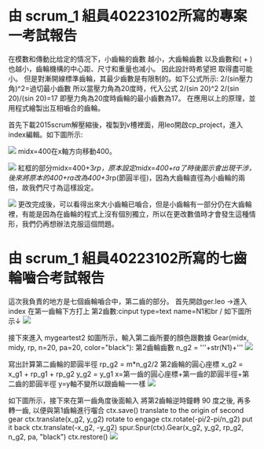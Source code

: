 # 由 scrum_1 組員40223102所寫的專案一考試報告
在模數和傳動比给定的情况下，小齒輪的齒數 越小，大齒輪齒數 以及齒數和( + )也越小，齒輪機構的中心距、尺寸和重量也减小。
因此設計時希望把 取得盡可能小。
  但是對漸開線標準齒輪，其最少齒數是有限制的。如下公式所示:
2/(sin壓力角)^2=過切最小齒數
  所以當壓力角為20度時，代入公式  2/(sin 20)^2
2/(sin 20)/(sin 20)=17
即壓力角為20度時齒輪的最小齒數為17。
  在應用以上的原理，並用程式繪製出互相嚙合的齒輪。


  首先下載2015scrum解壓縮後，複製到v槽裡面，用leo開啟cp_project，進入index編輯。如下圖所示:

![](https://copy.com/bjyqrip9R1MHNFWZ)
midx=400在x軸方向移動400。

![](https://copy.com/GWxK8i71Vtx8o46J)
紅框的部分midx=400+3*rp，原本設定midx=400+ra了時後圖示會出現干涉，後來將原本的400+ra改為400+3*rp(節圓半徑)，因為大齒輪直徑為小齒輪的兩倍，故我們尺寸為這樣設定。

![](https://copy.com/tcUZ96gwWO28DjsC)
更改完成後，可以看得出來大小齒輪已嚙合，但是小齒輪有一部分仍在大齒輪裡，有能是因為在齒輪的程式上沒有個別獨立，所以在更改數值時才會發生這種情形，我們仍再想辦法克服這個問題。

# 由 scrum_1 組員40223102所寫的七齒輪嚙合考試報告
這次我負責的地方是七個齒輪嚙合中，第二齒的部分。
首先開啟ger.leo →進入index 
在第一齒輪下方打上
第2齒數:cinput type=text name=N1和br /
如下圖所示↓
![](https://copy.com/SXZps2O71dTmOTpu)

接下來進入 mygeartest2
如圖所示，輸入第二齒所要的顏色跟數據 
Gear(midx, midy, rp, n=20, pa=20, color="black"):
第2齒輪齒數
n_g2 = '''+str(N1)+'''
![](https://copy.com/bU9yiSYZ2PVSPlTh)

寫出計算第二齒輪的節圓半徑
rp_g2 = m*n_g2/2
第2齒輪的圓心座標
x_g2 = x_g1 + rp_g1 + rp_g2
y_g2 = y_g1
x=第一齒的圓心座標+第一齒的節圓半徑+第二齒的節圓半徑
y=y軸不變所以跟齒輪一一樣
![](https://copy.com/Dfw4ng8rtaRki14R)

如下圖所示，接下來在第一齒角度後面輸入
 將第2齒輪逆時鐘轉 90 度之後, 再多轉一齒, 以便與第1齒輪進行囓合
ctx.save()
 translate to the origin of second gear
ctx.translate(x_g2, y_g2)
 rotate to engage
ctx.rotate(-pi/2-pi/n_g2)
 put it back
ctx.translate(-x_g2, -y_g2)
spur.Spur(ctx).Gear(x_g2, y_g2, rp_g2, n_g2, pa, "black")
ctx.restore()
![](https://copy.com/vdGQ9ucqYNFkOCF0)
